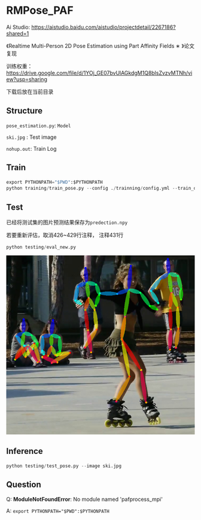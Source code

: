 # RMPose_PAF

Ai Studio: https://aistudio.baidu.com/aistudio/projectdetail/2267186?shared=1

《Realtime Multi-Person 2D Pose Estimation using Part Affinity Fields ∗ 》论文复现

训练权重： https://drive.google.com/file/d/1YOj_GE07bvUlAGkdgM1Q8blsZvzvMTNh/view?usp=sharing

下载后放在当前目录

## Structure

`pose_estimation.py`:   `Model `

`ski.jpg` : Test image

`nohup.out`: Train Log

## Train

``` python
export PYTHONPATH="$PWD":$PYTHONPATH
python training/train_pose.py --config ./trainning/config.yml --train_dir ./process_train.json --val_dir ./process_val.json
```

## Test

已经将测试集的图片预测结果保存为`predection.npy`

若要重新评估，取消426~429行注释， 注释431行

```python
python testing/eval_new.py
```

![](https://github.com/Xingyu-Romantic/RMPose_PAF/blob/main/result.png)

## Inference

```python
python testing/test_pose.py --image ski.jpg
```

## Question

Q: **ModuleNotFoundError**: No module named 'pafprocess_mpi'

A: `export PYTHONPATH="$PWD":$PYTHONPATH`

